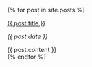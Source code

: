 {% for post in site.posts %}
   <div>      
      <a href="{{ post.url }}"><p>{{ post.title }}</p></a>
      <p><i>{{ post.date }}</i></p>
      {{ post.content }}
   </div>
{% endfor %}

